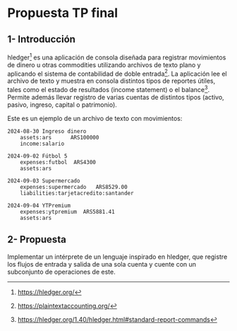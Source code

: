 # Propuesta TP final

## 1- Introducción
hledger[^1] es una aplicación de consola diseñada para registrar movimientos de dinero u otras commodities utilizando archivos de texto plano y aplicando el sistema de contabilidad de doble entrada[^2]. La aplicación lee el archivo de texto y muestra en consola distintos tipos de reportes útiles, tales como el estado de resultados (income statement) o el balance[^3]. Permite además llevar registro de varias cuentas de distintos tipos (activo, pasivo, ingreso, capital o patrimonio).

[^1]: https://hledger.org/
[^2]: https://plaintextaccounting.org/
[^3]: https://hledger.org/1.40/hledger.html#standard-report-commands

Este es un ejemplo de un archivo de texto con movimientos:

```
2024-08-30 Ingreso dinero
    assets:ars      ARS100000
    income:salario

2024-09-02 Fútbol 5
    expenses:futbol  ARS4300
    assets:ars

2024-09-03 Supermercado
    expenses:supermercado   ARS8529.00
    liabilities:tarjetacredito:santander

2024-09-04 YTPremium 
    expenses:ytpremium  ARS5881.41 
    assets:ars
```

## 2- Propuesta
Implementar un intérprete de un lenguaje inspirado en hledger, que registre los flujos de entrada y salida de una sola cuenta y cuente con un subconjunto de operaciones de este.
